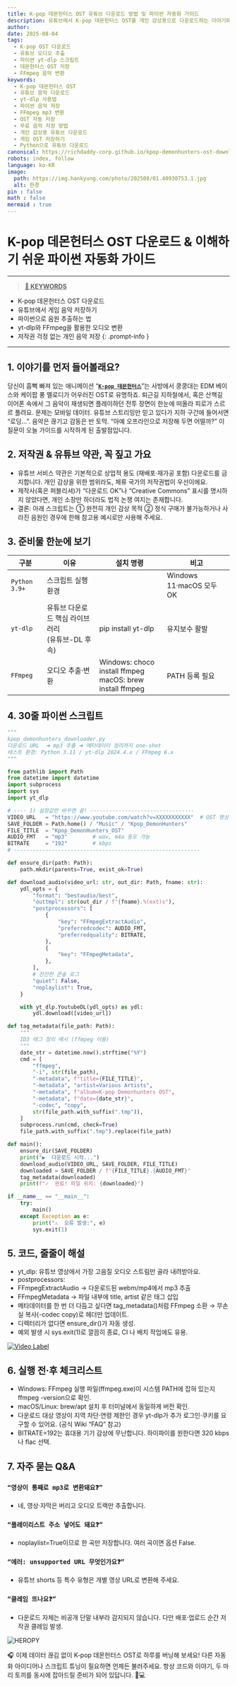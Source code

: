 ```yaml
---
title: K-pop 데몬헌터스 OST 유튜브 다운로드 방법 및 파이썬 자동화 가이드
description: 유튜브에서 K-pop 데몬헌터스 OST를 개인 감상용으로 다운로드하는 이야기와 파이썬 스크립트 가이드. 저작권 준수와 FFmpeg·yt-dlp 활용법까지 자세히 설명합니다.
author:
date: 2025-08-04
tags:
  - K-pop OST 다운로드
  - 유튜브 오디오 추출
  - 파이썬 yt-dlp 스크립트
  - 데몬헌터스 OST 저장
  - FFmpeg 음악 변환
keywords:
  - K-pop 데몬헌터스 OST
  - 유튜브 음악 다운로드
  - yt-dlp 사용법
  - 파이썬 음악 저장
  - FFmpeg mp3 변환
  - OST 자동 저장
  - 무료 음악 저장 방법
  - 개인 감상용 유튜브 다운로드
  - 게임 OST 저장하기
  - Python으로 유튜브 다운로드
canonical: https://richdaddy-corp.github.io/kpop-demonhunters-ost-download-guide
robots: index, follow
language: ko-KR
image:
  path: https://img.hankyung.com/photo/202508/01.40930753.1.jpg
  alt: 한경
pin : false
math : false
mermaid : true
---
```


# K-pop 데몬헌터스 OST 다운로드 & 이해하기 쉬운 파이썬 자동화 가이드
----------------------
> **<u> 📌 KEYWORDS</u>**   
- K-pop 데몬헌터스 OST 다운로드
- 유튜브에서 게임 음악 저장하기
- 파이썬으로 음원 추출하는 법
- yt-dlp와 FFmpeg을 활용한 오디오 변환
- 저작권 걱정 없는 개인 음악 저장
{: .prompt-info }
----------------------

## 1. 이야기를 먼저 들어볼래요?
당신이 흠뻑 빠져 있는 애니메이션 “[**``K-pop 데몬헌터스``**](https://www.google.com/search?gs_ssp=eJzj4tVP1zc0zC5IMUgySDc2YPQSyi7IL1BISc3Nz1PIKM0rSS0qBgC9DQt9&q=kpop+demon+hunters&oq=%E3%85%8F%E3%85%94%E3%85%90%E3%85%94&gs_lcrp=EgZjaHJvbWUqDQgBEC4YgwEYsQMYgAQyBggAEEUYOTINCAEQLhiDARixAxiABDINCAIQABiDARixAxiABDIGCAMQABgDMgcIBBAAGIAEMgoIBRAAGLEDGIAEMgcIBhAAGIAEMgYIBxAAGAMyBwgIEAAYgATSAQgyODQ1ajBqN6gCALACAA&sourceid=chrome&ie=UTF-8)”는 사방에서 쿵쿵대는 EDM 베이스와 케이팝 풍 멜로디가 어우러진 OST로 유명하죠.
퇴근길 지하철에서, 혹은 산책길 이어폰 속에서 그 음악이 재생되면 플레이하던 전투 장면이 한눈에 떠올라 피로가 스르르 풀려요. 문제는 모바일 데이터. 유튜브 스트리밍만 믿고 있다가 지하 구간에 들어서면 “로딩…”. 음악은 끊기고 감동은 반 토막.
“아예 오프라인으로 저장해 두면 어떨까?”
이 질문이 오늘 가이드를 시작하게 된 출발점입니다.

## 2. 저작권 & 유튜브 약관, 꼭 짚고 가요
- 유튜브 서비스 약관은 기본적으로 상업적 용도 (재배포·재가공 포함) 다운로드를 금지합니다. 개인 감상을 위한 범위라도, 체류 국가의 저작권법이 우선이에요.
- 제작사(혹은 퍼블리셔)가 “다운로드 OK”나 “Creative Commons” 표시를 명시하지 않았다면, 개인 소장만 하더라도 법적 논쟁 여지는 존재합니다.
- 결론: 아래 스크립트는 ① 완전히 개인 감상 목적 ② 정식 구매가 불가능하거나 사라진 음원인 경우에 한해 참고용 예시로만 사용해 주세요.

## 3. 준비물 한눈에 보기

 구분 | 이유 | 설치 명령 | 비고
 -------|------------|-----------------------|----------
 `Python 3.9+` | 스크립트 실행 환경 |   | Windows 11·macOS 모두 OK 
 `yt-dlp` | 유튜브 다운로드 핵심 라이브러리<br>(유튜브-DL 후속) | pip install yt-dlp | 유지보수 활발 
 `FFmpeg` | 오디오 추출·변환 | Windows: choco install ffmpeg<br>macOS: brew install ffmpeg | PATH 등록 필요 



## 4. 30줄 파이썬 스크립트
``` python
"""
kpop_demonhunters_downloader.py
다운로드 URL  ➜ mp3 추출 ➜ 메타데이터 정리까지 one-shot
테스트 환경: Python 3.11 / yt-dlp 2024.4.x / FFmpeg 6.x
"""

from pathlib import Path
from datetime import datetime
import subprocess
import sys
import yt_dlp

# ---- 1) 설정값만 바꾸면 끝! ---------------------------------
VIDEO_URL   = "https://www.youtube.com/watch?v=XXXXXXXXXXX"  # OST 영상 주소
SAVE_FOLDER = Path.home() / "Music" / "Kpop_DemonHunters"
FILE_TITLE  = "Kpop_DemonHunters_OST"
AUDIO_FMT   = "mp3"        # wav, m4a 등도 가능
BITRATE     = "192"        # kbps
# -----------------------------------------------------------

def ensure_dir(path: Path):
    path.mkdir(parents=True, exist_ok=True)

def download_audio(video_url: str, out_dir: Path, fname: str):
    ydl_opts = {
        "format": "bestaudio/best",
        "outtmpl": str(out_dir / f"{fname}.%(ext)s"),
        "postprocessors": [
            {
                "key": "FFmpegExtractAudio",
                "preferredcodec": AUDIO_FMT,
                "preferredquality": BITRATE,
            },
            {
                "key": "FFmpegMetadata",
            },
        ],
        # 잔잔한 콘솔 로그
        "quiet": False,
        "noplaylist": True,
    }

    with yt_dlp.YoutubeDL(ydl_opts) as ydl:
        ydl.download([video_url])

def tag_metadata(file_path: Path):
    """
    ID3 태그 정리 예시 (ffmpeg 이용)
    """
    date_str = datetime.now().strftime("%Y")
    cmd = [
        "ffmpeg",
        "-i", str(file_path),
        "-metadata", f"title={FILE_TITLE}",
        "-metadata", "artist=Various Artists",
        "-metadata", f"album=K-pop Demonhunters OST",
        "-metadata", f"date={date_str}",
        "-codec", "copy",
        str(file_path.with_suffix(".tmp")),
    ]
    subprocess.run(cmd, check=True)
    file_path.with_suffix(".tmp").replace(file_path)

def main():
    ensure_dir(SAVE_FOLDER)
    print("▶  다운로드 시작...")
    download_audio(VIDEO_URL, SAVE_FOLDER, FILE_TITLE)
    downloaded = SAVE_FOLDER / f"{FILE_TITLE}.{AUDIO_FMT}"
    tag_metadata(downloaded)
    print(f"✓  완료! 파일 위치: {downloaded}")

if __name__ == "__main__":
    try:
        main()
    except Exception as e:
        print("⚠️  오류 발생:", e)
        sys.exit(1)
```


## 5. 코드, 줄줄이 해설
- yt_dlp: 유튜브 영상에서 가장 고음질 오디오 스트림만 골라 내려받아요.
- postprocessors:
- FFmpegExtractAudio → 다운로드된 webm/mp4에서 mp3 추출
- FFmpegMetadata → 파일 내부에 title, artist 같은 태그 삽입
- 메타데이터를 한 번 더 다듬고 싶다면 tag_metadata()처럼 FFmpeg 소환 → 무손실 복사(-codec copy)로 헤더만 업데이트.
- 디렉터리가 없다면 ensure_dir()가 자동 생성.
- 예외 발생 시 sys.exit(1)로 깔끔히 종료, CI 나 배치 작업에도 유용.


[![Video Label](http://img.youtube.com/vi/xQnsFqn44uo/0.jpg)](https://youtu.be/xQnsFqn44uo)

## 6. 실행 전·후 체크리스트
- Windows: FFmpeg 실행 파일(ffmpeg.exe)이 시스템 PATH에 잡혀 있는지 ffmpeg -version으로 확인.
- macOS/Linux: brew/apt 설치 후 터미널에서 동일하게 버전 확인.
- 다운로드 대상 영상이 지역 차단·연령 제한인 경우 yt-dlp가 추가 로그인·쿠키를 요구할 수 있어요. (공식 Wiki “FAQ” 참고)
- BITRATE=192는 휴대용 기기 감상에 무난합니다. 하이파이를 원한다면 320 kbps나 flac 선택.

## 7. 자주 묻는 Q&A
### `“영상이 통째로 mp3로 변환돼요❓”`
- 네, 영상·자막은 버리고 오디오 트랙만 추출합니다.
### `“플레이리스트 주소 넣어도 돼요❓”`
- noplaylist=True이므로 한 곡만 저장합니다. 여러 곡이면 옵션 False.
### `“에러: unsupported URL 무엇인가요❓”`
- 유튜브 shorts 등 특수 유형은 개별 영상 URL로 변환해 주세요. 
### `“클레임 뜨나요❓”`
- 다운로드 자체는 비공개 단말 내부라 감지되지 않습니다. 다만 배포·업로드 순간 저작권 클레임 발생. 

![HEROPY](https://upload.wikimedia.org/wikipedia/commons/0/05/Minhwa-Tiger_and_magpie-02.jpg "출처:KPop Demon Hunters WIKI (https://en.wikipedia.org/wiki/KPop_Demon_Hunters)")

🎧 이제 데이터 끊김 없이 K-pop 데몬헌터스 OST로 하루를 버닝해 보세요!
다른 자동화 아이디어나 스크립트 튜닝이 필요하면 언제든 불러주세요. 항상 코드와 이야기, 두 마리 토끼를 동시에 잡아드릴 준비가 되어 있답니다. 🐰💻
